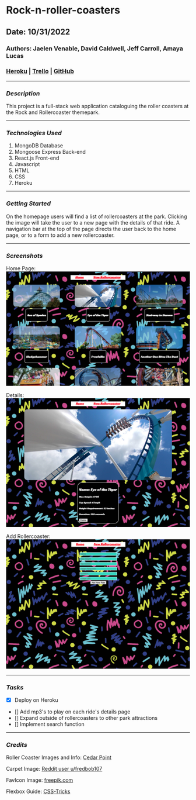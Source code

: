 # Rock-n-roller-coasters

## Date: 10/31/2022

### Authors: Jaelen Venable, David Caldwell, Jeff Carroll, Amaya Lucas

### [Heroku](https://rock-n-rollercoasters.herokuapp.com/) | [Trello](https://trello.com/b/6L5061J9/rock-n-rollercoasters) | [GitHub](https://github.com/ajluc/Rock-n-roller-coasters)

---

### **_Description_**

This project is a full-stack web application cataloguing the roller coasters at the Rock and Rollercoaster themepark.

---

### **_Technologies Used_**

1. MongoDB Database
2. Mongoose Express Back-end
3. React.js Front-end
4. Javascript
5. HTML
6. CSS
7. Heroku

---

### **_Getting Started_**

On the homepage users will find a list of rollercoasters at the park. Clicking the image will take the user to a new page with the details of that ride. A navigation bar at the top of the page directs the user back to the home page, or to a form to add a new rollercoaster.

---

### **_Screenshots_**

Home Page:
![home](./images/home.png)

Details:
![details](./images/details.png)

Add Rollercoaster:
![add](./images/add-coaster.png)

---

### **_Tasks_**

- [x] Deploy on Heroku
- [] Add mp3's to play on each ride's details page
- [] Expand outside of rollercoasters to other park attractions
- [] Implement search function

---

### **_Credits_**

Roller Coaster Images and Info: [Cedar Point](https://www.cedarpoint.com/)

Carpet Image: [Reddit user u/fredbob107](https://www.reddit.com/r/nostalgia/comments/e4ugn3/90s_arcade_carpet/)

FavIcon Image: [freepik.com](https://www.freepik.com/free-vector/kids-rollercoaster-rides-boy-girl-riding-fast-rollercoaster_2238488.htm#query=rollercoaster%20cartoon&position=0&from_view=keyword)

Flexbox Guide: [CSS-Tricks](https://css-tricks.com/snippets/css/a-guide-to-flexbox/)
